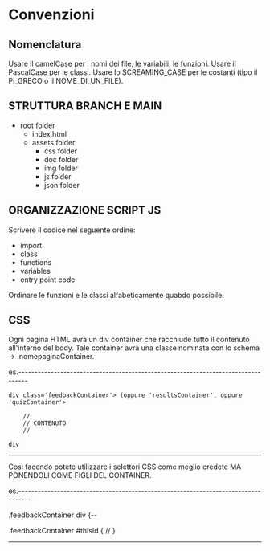 # Convenzioni

## Nomenclatura

Usare il camelCase per i nomi dei file, le variabili, le funzioni.
Usare il PascalCase per le classi.
Usare lo SCREAMING_CASE per le costanti (tipo il PI_GRECO o il NOME_DI_UN_FILE).

## STRUTTURA BRANCH E MAIN

- root folder
  - index.html
  - assets folder
    - css folder
    - doc folder
    - img folder
    - js folder
    - json folder
  
## ORGANIZZAZIONE SCRIPT JS

Scrivere il codice nel seguente ordine:
- import
- class
- functions
- variables
- entry point code

Ordinare le funzioni e le classi alfabeticamente quabdo possibile.

## CSS

Ogni pagina HTML avrà un div container che racchiude tutto il contenuto
all'interno del body. 
Tale container avrà una classe nominata con lo schema -> .nomepaginaContainer.

es.---------------------------------------------------------------------------------

    div class='feedbackContainer'> (oppure 'resultsContainer', oppure 'quizContainer'>
		
		//
		// CONTENUTO
		//

    div


----------------------------------------------------------------------------------

Così facendo potete utilizzare i selettori CSS come meglio credete MA PONENDOLI COME FIGLI DEL CONTAINER.

es.----------------------------------------------------------------------------------

.feedbackContainer div {--

.feedbackContainer #thisId {
	//
}

--------------------------------------------------------------------------------------
